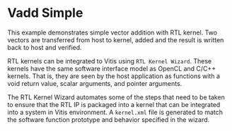 Vadd Simple
=================================

This example demonstrates simple vector addition with RTL kernel. Two vectors are transferred from host to kernel, added and the result is
written back to host and verified.

RTL kernels can be integrated to Vitis using `RTL Kernel Wizard`. These kernels have the same software interface model as OpenCL and
C/C++ kernels. That is, they are seen by the host application as functions with a void return value, scalar arguments, and pointer
arguments. 

The RTL Kernel Wizard automates some of the steps that need to be taken to ensure that the RTL IP is packaged into a kernel that can be 
integrated into a system in Vitis environment. A `kernel.xml` file is generated to match the software function prototype and behavior
specified in the wizard.
